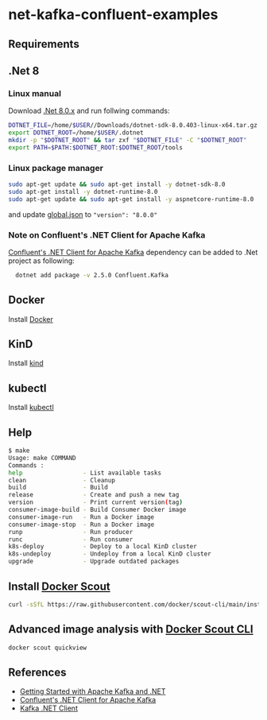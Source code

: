 # net-kafka-confluent-examples

## Requirements

## .Net 8

### Linux manual 

Download [.Net 8.0.x](https://dotnet.microsoft.com/en-us/download/dotnet/8.0) and run follwing commands:

```bash
DOTNET_FILE=/home/$USER//Downloads/dotnet-sdk-8.0.403-linux-x64.tar.gz
export DOTNET_ROOT=/home/$USER/.dotnet
mkdir -p "$DOTNET_ROOT" && tar zxf "$DOTNET_FILE" -C "$DOTNET_ROOT"
export PATH=$PATH:$DOTNET_ROOT:$DOTNET_ROOT/tools
```

### Linux package manager

  ```bash
  sudo apt-get update && sudo apt-get install -y dotnet-sdk-8.0
  sudo apt-get install -y dotnet-runtime-8.0
  sudo apt-get update && sudo apt-get install -y aspnetcore-runtime-8.0
  ```

and update [global.json](./global.json) to `"version": "8.0.0"`

### Note on Confluent's .NET Client for Apache Kafka 


[Confluent's .NET Client for Apache Kafka](https://github.com/confluentinc/confluent-kafka-dotnet) dependency can be added to .Net project as following:
```bash
  dotnet add package -v 2.5.0 Confluent.Kafka
```

## Docker

Install [Docker](https://docs.docker.com/engine/install/)

## KinD

Install [kind](https://kind.sigs.k8s.io/docs/user/quick-start/#installation)

## kubectl

Install [kubectl](https://kubernetes.io/docs/tasks/tools/#kubectl)

## Help

```bash
$ make
Usage: make COMMAND
Commands :
help                 - List available tasks
clean                - Cleanup
build                - Build
release              - Create and push a new tag
version              - Print current version(tag)
consumer-image-build - Build Consumer Docker image
consumer-image-run   - Run a Docker image
consumer-image-stop  - Run a Docker image
runp                 - Run producer
runc                 - Run consumer
k8s-deploy           - Deploy to a local KinD cluster
k8s-undeploy         - Undeploy from a local KinD cluster
upgrade              - Upgrade outdated packages
```

## Install [Docker Scout](https://www.docker.com/products/docker-scout/)

```bash
curl -sSfL https://raw.githubusercontent.com/docker/scout-cli/main/install.sh | sh -s --
```

## Advanced image analysis with [Docker Scout CLI](https://github.com/docker/scout-cli)

```bash
docker scout quickview
```

## References

- [Getting Started with Apache Kafka and .NET](https://developer.confluent.io/get-started/dotnet/#introduction)
- [Confluent's .NET Client for Apache Kafka](https://github.com/confluentinc/confluent-kafka-dotnet)
- [Kafka .NET Client](https://docs.confluent.io/kafka-clients/dotnet/current/overview.html)
